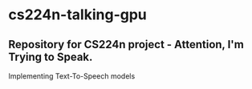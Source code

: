 # cs224n-talking-gpu

## Repository for CS224n project - Attention, I'm Trying to Speak. 

Implementing Text-To-Speech models 


